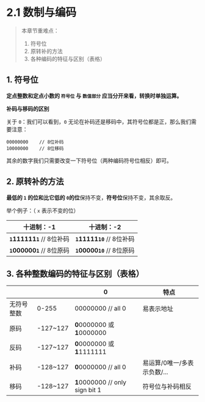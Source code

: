 # 2.1 数制与编码

> 本章节重难点：
>
> 1. 符号位
> 3. 原转补的方法
> 4. 各种编码的特征与区别（表格）

## 1. 符号位

**定点整数和定点小数的 `符号位` 与 `数值部分` 应当分开来看，转换时单独运算。**

**补码与移码的区别**

关于 `0`：我们可以看到，`0` 无论在补码还是移码中，其符号位都是正，那么我们需要注意：

```
00000000	// 8位补码
10000000	// 8位移码
```

其余的数字我们只需要改变一下符号位（两种编码符号位相反）即可。

## 2. 原转补的方法

**最低的 `1` 的位和比它低的 `0`的位**保持不变，**符号位**保持不变，其余取反。

举个例子：（ `x` 表示不变的位）

| 十进制：-1                         | 十进制：-2                         |
| ---------------------------------- | ---------------------------------- |
| **`1`**111111**`1`**	// 8位补码 | **`1`**11111**`10`**	// 8位补码 |
| **`1`**000000**`1`**	// 8位原码 | **`1`**00000**`10`**	// 8位原码 |

## 3. 各种整数编码的特征与区别（表格）

|            |          | 0                               | 特点                        |
| ---------- | -------- | ------------------------------- | --------------------------- |
| 无符号整数 | 0-255    | 00000000 // all 0               | 易表示地址                  |
| 原码       | -127~127 | **0**0000000 或 **1**0000000    |                             |
| 反码       | -127~127 | **0**0000000 或 **1**1111111    |                             |
| 补码       | -128~127 | **0**0000000 // all 0           | 易运算/0唯一/多表示负数/... |
| 移码       | -128~127 | **1**0000000 // only sign bit 1 | 符号位与补码相反            |

